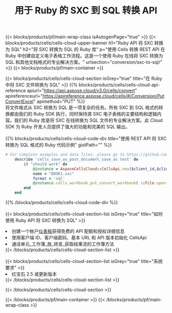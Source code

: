 ﻿---
title: 用于 Ruby 的 SXC 到 SQL 转换 API
description: 用于 Microsoft Excel 和 OpenOffice Calc 的云 API 和 SDK。将电子表格转换为其他格式文件。
url: /zh/ruby/conversion/sxc-to-sql/
---
{{< blocks/products/pf/main-wrap-class isAutogenPage="true" >}}
{{< blocks/products/cells/cells-cloud-upper-banner h1="Ruby API 将 SXC 转换为 SQL" h2="将 SXC 转换为 SQL 的 Ruby 库" p="使用 Cells 转换 REST API 在 Ruby 中创建自定义电子表格工作流程。这是一个使用 Ruby 在线将 SXC 转换为 SQL 和其他文档格式的专业解决方案。" urlsection="conversion/sxc-to-sql/" >}}
{{< blocks/products/pf/main-container >}}

{{< blocks/products/cells/cells-cloud-section isGrey="true" title="在 Ruby 中将 SXC 文件转换为 SQL" >}}
{{% blocks/products/cells/cells-cloud-api-reference apiurl="https://api.aspose.cloud/v3.0/cells/convert" apireferenceurl="https://apireference.aspose.cloud/cells/#/Conversion/PutConvertExcel" apimethod="PUT" %}}
<br/>
将文件格式从 SXC 转换为 SQL 是一项复杂的任务。所有 SXC 到 SQL 格式的转换都由我们的 Ruby SDK 执行，同时保持源 SXC 电子表格的主要结构和逻辑内容。我们的 Ruby 库是将 SXC 在线转换为 SQL 文件的专业解决方案。此 Cloud SDK 为 Ruby 开发人员提供了强大的功能和完美的 SQL 输出。
<br/>
<br/>
{{% blocks/products/cells/cells-cloud-code-div title="使用 REST API 将 SXC 转换为 SQL 格式的 Ruby 代码示例" gistPath="" %}}
 
```ruby
# For complete examples and data files, please go to https://github.com/aspose-cells-cloud/aspose-cells-cloud-ruby/
    describe 'cells_save_as_post_document_save_as test' do
        it "should work" do
            @instance = AsposeCellsCloud::CellsApi.new($client_id,$client_secret,"v3.0","https://api.aspose.cloud/")
            name = "BOOK1.sxc"
            format = 'sql'
            @instance.cells_workbook_put_convert_workbook( ::File.open(File.expand_path("data/"+name),"r")  {|io| io.read(io.size) },{:format=>format})     
        end
    end
```
 
{{% /blocks/products/cells/cells-cloud-code-div %}}
<br/>
<br/>
{{< blocks/products/cells/cells-cloud-section-list isGrey="true" title="如何使用 Ruby API 将 SXC 转换为 SQL" >}}
<li>创建一个帐户<a href="https://dashboard.aspose.cloud/">仪表板</a>获得免费的 API 配额和授权详细信息</li>
<li>使用客户端 ID、客户端密码、基本 URL 和 API 版本初始化 CellsApi</li>
<li>通话单元_工作簿_放_转变_获取结果流的工作簿方法</li>
{{< /blocks/products/cells/cells-cloud-section-list >}}
<br/>
<br/>
{{< blocks/products/cells/cells-cloud-section-list isGrey="true" title="系统要求" >}}
<li>红宝石 2.5 或更新版本</li>
{{< /blocks/products/cells/cells-cloud-section-list >}}

{{< /blocks/products/cells/cells-cloud-section >}}

{{< /blocks/products/pf/main-container >}}
{{< /blocks/products/pf/main-wrap-class >}}
